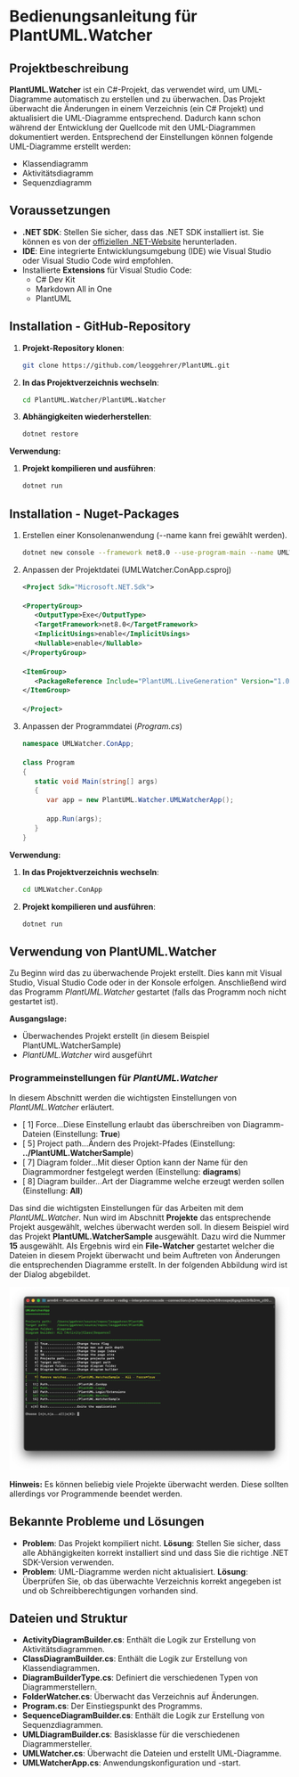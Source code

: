 # Bedienungsanleitung für PlantUML.Watcher

## Projektbeschreibung

**PlantUML.Watcher** ist ein C#-Projekt, das verwendet wird, um UML-Diagramme automatisch zu erstellen und zu überwachen. Das Projekt überwacht die Änderungen in einem Verzeichnis (ein C# Projekt) und aktualisiert die UML-Diagramme entsprechend. Dadurch kann schon während der Entwicklung der Quellcode mit den UML-Diagrammen dokumentiert werden. Entsprechend der Einstellungen können folgende UML-Diagramme erstellt werden:

- Klassendiagramm
- Aktivitätsdiagramm
- Sequenzdiagramm

## Voraussetzungen

- **.NET SDK**: Stellen Sie sicher, dass das .NET SDK installiert ist. Sie können es von der [offiziellen .NET-Website](https://dotnet.microsoft.com/download) herunterladen.
- **IDE**: Eine integrierte Entwicklungsumgebung (IDE) wie Visual Studio oder Visual Studio Code wird empfohlen.
- Installierte **Extensions** für Visual Studio Code:
  - C# Dev Kit
  - Markdown All in One
  - PlantUML

## Installation - GitHub-Repository

1. **Projekt-Repository klonen**:

   ```bash
   git clone https://github.com/leoggehrer/PlantUML.git
   ```

2. **In das Projektverzeichnis wechseln**:

   ```bash
   cd PlantUML.Watcher/PlantUML.Watcher
   ```

3. **Abhängigkeiten wiederherstellen**:

   ```bash
   dotnet restore
   ```

**Verwendung:**

1. **Projekt kompilieren und ausführen**:

   ```bash
   dotnet run
   ```

## Installation - Nuget-Packages

1. Erstellen einer Konsolenanwendung (--name kann frei gewählt werden).

   ```bash
   dotnet new console --framework net8.0 --use-program-main --name UMLWatcher.ConApp
   ```

2. Anpassen der Projektdatei (UMLWatcher.ConApp.csproj)

   ```xml
   <Project Sdk="Microsoft.NET.Sdk">

   <PropertyGroup>
      <OutputType>Exe</OutputType>
      <TargetFramework>net8.0</TargetFramework>
      <ImplicitUsings>enable</ImplicitUsings>
      <Nullable>enable</Nullable>
   </PropertyGroup>

   <ItemGroup>
      <PackageReference Include="PlantUML.LiveGeneration" Version="1.0.2" />
   </ItemGroup>

   </Project>
   ```

3. Anpassen der Programmdatei (*Program.cs*)

   ```csharp
   namespace UMLWatcher.ConApp;

   class Program
   {
      static void Main(string[] args)
      {
         var app = new PlantUML.Watcher.UMLWatcherApp();

         app.Run(args);
      }
   }
   ```

**Verwendung:**

1. **In das Projektverzeichnis wechseln**:

   ```bash
   cd UMLWatcher.ConApp
   ```

2. **Projekt kompilieren und ausführen**:

   ```bash
   dotnet run
   ```

## Verwendung von PlantUML.Watcher

Zu Beginn wird das zu überwachende Projekt erstellt. Dies kann mit Visual Studio, Visual Studio Code oder in der Konsole erfolgen. Anschließend wird das Programm *PlantUML.Watcher* gestartet (falls das Programm noch nicht gestartet ist).

**Ausgangslage:**

- Überwachendes Projekt erstellt (in diesem Beispiel PlantUML.WatcherSample)
- *PlantUML.Watcher* wird ausgeführt

### Programmeinstellungen für *PlantUML.Watcher*

In diesem Abschnitt werden die wichtigsten Einstellungen von *PlantUML.Watcher* erläutert.

- [ 1] Force...Diese Einstellung erlaubt das überschreiben von Diagramm-Dateien (Einstellung: **True**)
- [ 5] Project path...Ändern des Projekt-Pfades (Einstellung: **../PlantUML.WatcherSample**)
- [ 7] Diagram folder...Mit dieser Option kann der Name für den Diagrammordner festgelegt werden (Einstellung: **diagrams**)
- [ 8] Diagram builder...Art der Diagramme welche erzeugt werden sollen (Einstellung: **All**)

Das sind die wichtigsten Einstellungen für das Arbeiten mit dem *PlantUML.Watcher*. Nun wird im Abschnitt **Projekte** das entsprechende Projekt ausgewählt, welches überwacht werden soll. In diesem Beispiel wird das Projekt **PlantUML.WatcherSample** ausgewählt. Dazu wird die Nummer **15** ausgewählt. Als Ergebnis wird ein **File-Watcher** gestartet welcher die Dateien in diesem Projekt überwacht und beim Auftreten von Änderungen die entsprechenden Diagramme erstellt. In der folgenden Abbildung wird ist der Dialog abgebildet.

![PlantUML.Watcher-Konsole](img/screenshot_01.png)

**Hinweis:** Es können beliebig viele Projekte überwacht werden. Diese sollten allerdings vor Programmende beendet werden.


## Bekannte Probleme und Lösungen

- **Problem**: Das Projekt kompiliert nicht.
  **Lösung**: Stellen Sie sicher, dass alle Abhängigkeiten korrekt installiert sind und dass Sie die richtige .NET SDK-Version verwenden.
- **Problem**: UML-Diagramme werden nicht aktualisiert.
  **Lösung**: Überprüfen Sie, ob das überwachte Verzeichnis korrekt angegeben ist und ob Schreibberechtigungen vorhanden sind.

## Dateien und Struktur

- **ActivityDiagramBuilder.cs**: Enthält die Logik zur Erstellung von Aktivitätsdiagrammen.
- **ClassDiagramBuilder.cs**: Enthält die Logik zur Erstellung von Klassendiagrammen.
- **DiagramBuilderType.cs**: Definiert die verschiedenen Typen von Diagrammerstellern.
- **FolderWatcher.cs**: Überwacht das Verzeichnis auf Änderungen.
- **Program.cs**: Der Einstiegspunkt des Programms.
- **SequenceDiagramBuilder.cs**: Enthält die Logik zur Erstellung von Sequenzdiagrammen.
- **UMLDiagramBuilder.cs**: Basisklasse für die verschiedenen Diagrammersteller.
- **UMLWatcher.cs**: Überwacht die Dateien und erstellt UML-Diagramme.
- **UMLWatcherApp.cs**: Anwendungskonfiguration und -start.
